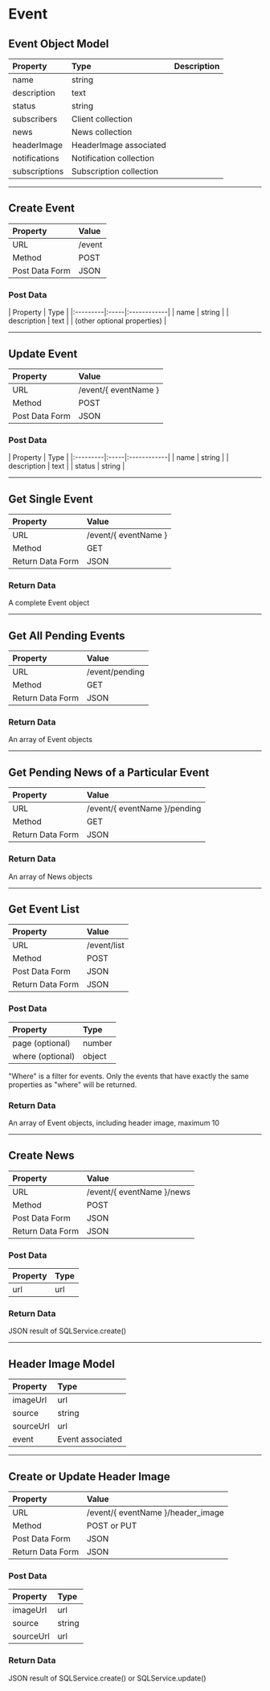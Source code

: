 # Event

## Event Object Model

| Property | Type | Description |
|:---------|:-----|:------------|
| name | string | 
| description | text |
| status | string |
| subscribers | Client collection |
| news | News collection |
| headerImage | HeaderImage associated |
| notifications | Notification collection |
| subscriptions | Subscription collection |

---

## Create Event

| Property | Value |
|:---------|:------|
| URL | /event |
| Method | POST |
| Post Data Form | JSON |

### Post Data

| Property | Type | 
|:---------|:-----|:------------|
| name | string | 
| description | text |
| (other optional properties) |

---

## Update Event

| Property | Value |
|:---------|:------|
| URL | /event/{ eventName } |
| Method | POST |
| Post Data Form | JSON |

### Post Data

| Property | Type |
|:---------|:-----|:------------|
| name | string | 
| description | text |
| status | string |

---

## Get Single Event

| Property | Value |
|:---------|:------|
| URL | /event/{ eventName } |
| Method | GET |
| Return Data Form | JSON |

### Return Data

A complete Event object

---

## Get All Pending Events

| Property | Value |
|:---------|:------|
| URL | /event/pending |
| Method | GET |
| Return Data Form | JSON |

### Return Data

An array of Event objects

---

## Get Pending News of a Particular Event

| Property | Value |
|:---------|:------|
| URL | /event/{ eventName }/pending |
| Method | GET |
| Return Data Form | JSON |

### Return Data

An array of News objects

---

## Get Event List

| Property | Value |
|:---------|:------|
| URL | /event/list |
| Method | POST |
| Post Data Form | JSON |
| Return Data Form | JSON |

### Post Data

| Property | Type |
|:---------|:------|
| page (optional) | number |
| where (optional) | object |

"Where" is a filter for events. Only the events that have exactly the same properties as "where" will be returned.

### Return Data

An array of Event objects, including header image, maximum 10

---

## Create News

| Property | Value |
|:---------|:------|
| URL | /event/{ eventName }/news |
| Method | POST |
| Post Data Form | JSON |
| Return Data Form | JSON |

### Post Data

| Property | Type |
|:---------|:-----|
| url | url |

### Return Data
JSON result of SQLService.create()

---

## Header Image Model

| Property | Type |
|:---------|:-----|
| imageUrl | url |
| source | string |
| sourceUrl | url |
| event | Event associated |

---

## Create or Update Header Image

| Property | Value |
|:---------|:------|
| URL | /event/{ eventName }/header_image |
| Method | POST or PUT |
| Post Data Form | JSON |
| Return Data Form | JSON |

### Post Data

| Property | Type |
|:---------|:-----|
| imageUrl | url |
| source | string |
| sourceUrl | url |

### Return Data
JSON result of SQLService.create() or SQLService.update() 